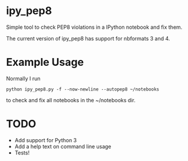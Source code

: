 ipy_pep8
========

Simple tool to check PEP8 violations in a IPython notebook and fix them.

The current version of ipy_pep8 has support for nbformats 3 and 4.

Example Usage
=============

Normally I run

    python ipy_pep8.py -f --now-newline --autopep8 ~/notebooks

to check and fix all notebooks in the ~/notebooks dir.

TODO
=====

 - Add support for Python 3
 - Add a help text on command line usage
 - Tests!
